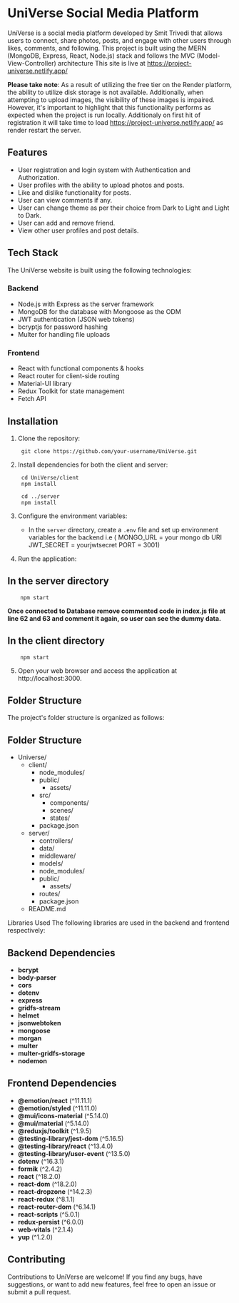 # UniVerse Social Media Platform

UniVerse is a social media platform developed by Smit Trivedi that allows users to connect, share photos, posts, and engage with other users through likes, comments, and following. This project is built using the MERN (MongoDB, Express, React, Node.js) stack and follows the MVC (Model-View-Controller) architecture This site is live at https://project-universe.netlify.app/

**Please take note**: As a result of utilizing the free tier on the Render platform, the ability to utilize disk storage is not available. Additionally, when attempting to upload images, the visibility of these images is impaired. However, it's important to highlight that this functionality performs as expected when the project is run locally.
Additionaly on first hit of registration it will take time to load https://project-universe.netlify.app/ as render restart the server.

## Features

- User registration and login system with Authentication and Authorization.
- User profiles with the ability to upload photos and posts.
- Like and dislike functionality for posts.
- User can view comments if any.
- User can change theme as per their choice from Dark to Light and Light to Dark.
- User can add and remove friend.
- View other user profiles and post details.

## Tech Stack
The UniVerse website is built using the following technologies:

### Backend
- Node.js with Express as the server framework
- MongoDB for the database with Mongoose as the ODM
- JWT authentication (JSON web tokens) 
- bcryptjs for password hashing
- Multer for handling file uploads

### Frontend
- React with functional components & hooks
- React router for client-side routing
- Material-UI library 
- Redux Toolkit for state management
- Fetch API

## Installation

1. Clone the repository:

        git clone https://github.com/your-username/UniVerse.git

2. Install dependencies for both the client and server:

        cd UniVerse/client
        npm install

        cd ../server
        npm install


3. Configure the environment variables:

   - In the `server` directory, create a `.env` file and set up environment variables for the backend i.e (
     MONGO_URL = your mongo db URI 
     JWT_SECRET = yourjwtsecret 
     PORT = 3001)

1. Run the application:

## In the server directory

        npm start

 **Once connected to Database remove commented code in index.js file at line 62 and 63 and comment it again, so user can see the dummy data.** 

## In the client directory

        npm start

5. Open your web browser and access the application at http://localhost:3000.


## Folder Structure
The project's folder structure is organized as follows:

## Folder Structure

- Universe/
  - client/
    - node_modules/
    - public/
      - assets/
    - src/
      - components/
      - scenes/
      - states/
    - package.json
  - server/
    - controllers/
    - data/
    - middleware/
    - models/
    - node_modules/
    - public/
      - assets/
    - routes/
    - package.json
  - README.md


Libraries Used The following libraries are used in the backend and frontend respectively:

## Backend Dependencies

- **bcrypt**
- **body-parser**
- **cors**
- **dotenv**
- **express**
- **gridfs-stream**
- **helmet**
- **jsonwebtoken**
- **mongoose**
- **morgan**
- **multer**
- **multer-gridfs-storage**
- **nodemon**

## Frontend Dependencies

- **@emotion/react** (^11.11.1)
- **@emotion/styled** (^11.11.0)
- **@mui/icons-material** (^5.14.0)
- **@mui/material** (^5.14.0)
- **@reduxjs/toolkit** (^1.9.5)
- **@testing-library/jest-dom** (^5.16.5)
- **@testing-library/react** (^13.4.0)
- **@testing-library/user-event** (^13.5.0)
- **dotenv** (^16.3.1)
- **formik** (^2.4.2)
- **react** (^18.2.0)
- **react-dom** (^18.2.0)
- **react-dropzone** (^14.2.3)
- **react-redux** (^8.1.1)
- **react-router-dom** (^6.14.1)
- **react-scripts** (^5.0.1)
- **redux-persist** (^6.0.0)
- **web-vitals** (^2.1.4)
- **yup** (^1.2.0)



## Contributing

Contributions to UniVerse are welcome! If you find any bugs, have suggestions, or want to add new features, feel free to open an issue or submit a pull request.